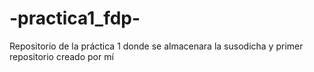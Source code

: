 # -practica1_fdp-
Repositorio de la práctica 1 donde se almacenara la susodicha y primer repositorio creado por mí
